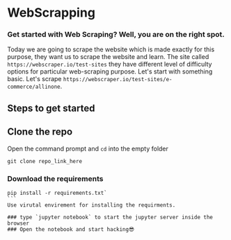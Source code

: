 # WebScrapping

### Get started with Web Scraping? Well, you are on the right spot. 
Today we are going to scrape the website which is made exactly for this purpose, they want us to scrape the website and learn. The site called `https://webscraper.io/test-sites` they have different level of difficulty options for particular web-scraping purpose. Let's start with something basic. Let's scrape `https://webscraper.io/test-sites/e-commerce/allinone`. 

## Steps to get started

## Clone the repo 
Open the command prompt and `cd` into the empty folder
```
git clone repo_link_here
```

### Download the requirements
````
pip install -r requirements.txt`
```
Use virutal envirement for installing the requirments. 

### type `jupyter notebook` to start the jupyter server inside the browser
### Open the notebook and start hacking😎
